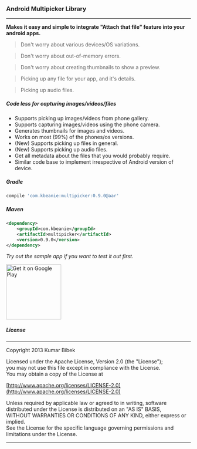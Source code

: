 ### Android Multipicker Library
---

**Makes it easy and simple to integrate "Attach that file" feature into your android apps.**

>Don't worry about various devices/OS variations.

>Don't worry about out-of-memory errors.

>Don't worry about creating thumbnails to show a preview.

>Picking up any file for your app, and it's details.

>Picking up audio files.

##### Code less for capturing  images/videos/files
- Supports picking up images/videos from phone gallery.
- Supports capturing images/videos using the phone camera.
- Generates thumbnails for images and videos.
- Works on most (99%) of the phones/os versions.
- (New) Supports picking up files in general.
- (New) Supports picking up audio files.
- Get all metadata about the files that you would probably require.
- Similar code base to implement irrespective of Android version of device.


##### Gradle
```groovy
compile 'com.kbeanie:multipicker:0.9.0@aar'
```

##### Maven
```xml
<dependency>
    <groupId>com.kbeanie</groupId>
    <artifactId>multipicker</artifactId>
    <version>0.9.0</version>
</dependency>
```

_Try out the sample app if you want to test it out first._

<a href="https://play.google.com/store/apps/details?id=com.kbeanie.multipicker.sample&utm_source=global_co&utm_medium=prtnr&utm_content=Mar2515&utm_campaign=PartBadge&pcampaignid=MKT-Other-global-all-co-prtnr-py-PartBadge-Mar2515-1">
    <img alt="Get it on Google Play" src="https://play.google.com/intl/en_us/badges/images/generic/en-play-badge.png" width="150px"/>
</a>

##### License
-----------------------------------------------------------------------------------

Copyright 2013 Kumar Bibek

Licensed under the Apache License, Version 2.0 (the "License");<br />
you may not use this file except in compliance with the License.<br />
You may obtain a copy of the License at
   
[http://www.apache.org/licenses/LICENSE-2.0](http://www.apache.org/licenses/LICENSE-2.0)
	
Unless required by applicable law or agreed to in writing, software<br />
distributed under the License is distributed on an "AS IS" BASIS,<br />
WITHOUT WARRANTIES OR CONDITIONS OF ANY KIND, either express or implied.<br />
See the License for the specific language governing permissions and<br />
limitations under the License.

-----------------------------------------------------------------------------------
